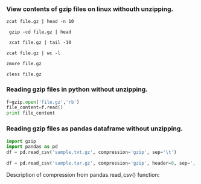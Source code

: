 ### View contents of gzip files on linux withouth unzipping.

```console
zcat file.gz | head -n 10
```

```console
 gzip -cd file.gz | head
 ```
 
```console
 zcat file.gz | tail -10
```

```console
zcat file.gz | wc -l
```

```console
zmore file.gz
```

```console
zless file.gz
```


### Reading gzip files in python without unzipping.

```python
f=gzip.open('file.gz','rb')
file_content=f.read()
print file_content

```



### Reading gzip files as pandas dataframe without unzipping.

```python
import gzip
import pandas as pd
df = pd.read_csv('sample.txt.gz', compression='gzip', sep='\t')

```

```python
df = pd.read_csv('sample.tar.gz', compression='gzip', header=0, sep=',')
```
Description of compression from pandas.read_csv() function:




